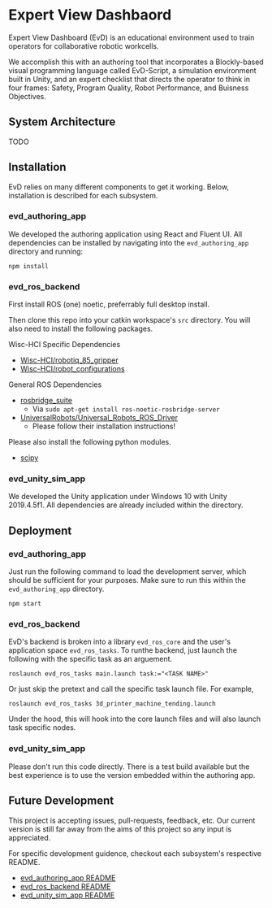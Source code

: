 # Expert View Dashbaord
Expert View Dashboard (EvD) is an educational environment used to train operators
for collaborative robotic workcells.

We accomplish this with an authoring tool that incorporates a Blockly-based visual
programming language called EvD-Script, a simulation environment built in Unity,
and an expert checklist that directs the operator to think in four frames:
Safety, Program Quality, Robot Performance, and Buisness Objectives.

## System Architecture
TODO


## Installation
EvD relies on many different components to get it working. Below,
installation is described for each subsystem.

### evd_authoring_app
We developed the authoring application using React and Fluent UI. All dependencies
can be installed by navigating into the `evd_authoring_app` directory and running:

```
npm install
```

### evd_ros_backend
First install ROS (one) noetic, preferrably full desktop install.

Then clone this repo into your catkin workspace's `src` directory. You will also need to
install the following packages.

Wisc-HCI Specific Dependencies
- [Wisc-HCI/robotiq_85_gripper](https://github.com/Wisc-HCI/robotiq_85_gripper)
- [Wisc-HCI/robot_configurations](https://github.com/Wisc-HCI/robot_configurations)

General ROS Dependencies
- [rosbridge_suite](http://wiki.ros.org/rosbridge_suite)
    - Via `sudo apt-get install ros-noetic-rosbridge-server`
- [UniversalRobots/Universal_Robots_ROS_Driver](https://github.com/UniversalRobots/Universal_Robots_ROS_Driver)
    - Please follow their installation instructions!

Please also install the following python modules.

- [scipy](https://pypi.org/project/scipy/)

### evd_unity_sim_app
We developed the Unity application under Windows 10 with Unity 2019.4.5f1. All
dependencies are already included within the directory.

## Deployment

### evd_authoring_app
Just run the following command to load the development server, which should be
sufficient for your purposes. Make sure to run this within the `evd_authoring_app` directory.

```
npm start
```

### evd_ros_backend
EvD's backend is broken into a library `evd_ros_core` and the user's application space `evd_ros_tasks`. 
To runthe backend, just launch the following with the specific task as an arguement.

```
roslaunch evd_ros_tasks main.launch task:="<TASK NAME>"
```

Or just skip the pretext and call the specific task launch file. For example,

```
roslaunch evd_ros_tasks 3d_printer_machine_tending.launch
```

Under the hood, this will hook into the core launch files and will also launch task specific nodes.

### evd_unity_sim_app
Please don't run this code directly. There is a test build available but the best
experience is to use the version embedded within the authoring app.

## Future Development
This project is accepting issues, pull-requests, feedback, etc. Our current version
is still far away from the aims of this project so any input is appreciated.

For specific development guidence, checkout each subsystem's respective README.
- [evd_authoring_app README](./evd_authoring_app/README.md)
- [evd_ros_backend README](./evd_ros_backend/README.md)
- [evd_unity_sim_app README](./evd_unity_sim_app/README.md)
